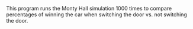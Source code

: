 This program runs the Monty Hall simulation 1000 times to compare percentages of winning the car when switching the door vs. not switching the door. 